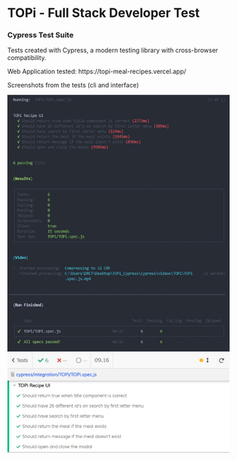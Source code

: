 <h1>TOPi - Full Stack Developer Test</h1>

<h3>Cypress Test Suite</h3>
<p>Tests created with Cypress, a modern testing library with cross-browser compatibility.</p>
<p>Web Application tested: https://topi-meal-recipes.vercel.app/</p>

<p>Screenshots from the tests (cli and interface)</p>

<img src="cypress/screenshots/cypress_cli.jpg">
<img src="cypress/screenshots/cypress_interface.jpg">
